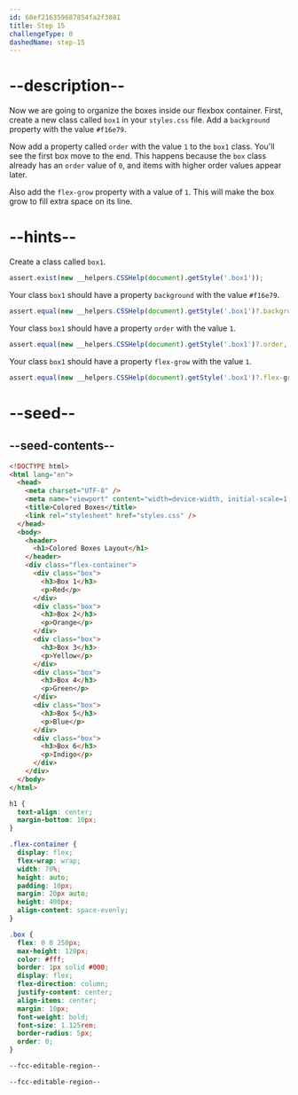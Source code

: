 ```yaml
---
id: 68ef216359687854fa2f3081
title: Step 15
challengeType: 0
dashedName: step-15
---
```


# --description--

Now we are going to organize the boxes inside our flexbox container. First, create a new class called `box1` in your `styles.css` file. Add a `background` property with the value `#f16e79`.

Now add a property called `order` with the value `1` to the `box1` class. You'll see the first box move to the end. This happens because the `box` class already has an `order` value of `0`, and items with higher order values appear later.

Also add the `flex-grow` property with a value of `1`. This will make the box grow to fill extra space on its line.

# --hints--

Create a class called `box1`.

```js
assert.exist(new __helpers.CSSHelp(document).getStyle('.box1'));
```

Your class `box1` should have a property `background` with the value `#f16e79`.

```js
assert.equal(new __helpers.CSSHelp(document).getStyle('.box1')?.background, '#f16e79');
```

Your class `box1` should have a property `order` with the value `1`.

```js
assert.equal(new __helpers.CSSHelp(document).getStyle('.box1')?.order, '1');
```

Your class `box1` should have a property `flex-grow` with the value `1`.

```js
assert.equal(new __helpers.CSSHelp(document).getStyle('.box1')?.flex-grow, '1');
```

# --seed--

## --seed-contents--

```html
<!DOCTYPE html>
<html lang="en">
  <head>
    <meta charset="UTF-8" />
    <meta name="viewport" content="width=device-width, initial-scale=1.0" />
    <title>Colored Boxes</title>
    <link rel="stylesheet" href="styles.css" />
  </head>
  <body>
    <header>
      <h1>Colored Boxes Layout</h1>
    </header>
    <div class="flex-container">
      <div class="box">
        <h3>Box 1</h3>
        <p>Red</p>
      </div>
      <div class="box">
        <h3>Box 2</h3>
        <p>Orange</p>
      </div>
      <div class="box">
        <h3>Box 3</h3>
        <p>Yellow</p>
      </div>
      <div class="box">
        <h3>Box 4</h3>
        <p>Green</p>
      </div>
      <div class="box">
        <h3>Box 5</h3>
        <p>Blue</p>
      </div>
      <div class="box">
        <h3>Box 6</h3>
        <p>Indigo</p>
      </div>
    </div>    
  </body>
</html>
```

```css
h1 {
  text-align: center;
  margin-bottom: 10px;
}

.flex-container {
  display: flex;
  flex-wrap: wrap;
  width: 70%;
  height: auto;
  padding: 10px;
  margin: 20px auto;
  height: 400px;
  align-content: space-evenly;
}

.box {
  flex: 0 0 250px;
  max-height: 120px;
  color: #fff;
  border: 1px solid #000;
  display: flex;
  flex-direction: column;
  justify-content: center;
  align-items: center;
  margin: 10px;
  font-weight: bold;
  font-size: 1.125rem;
  border-radius: 5px;
  order: 0; 
}

--fcc-editable-region--

--fcc-editable-region--
```
